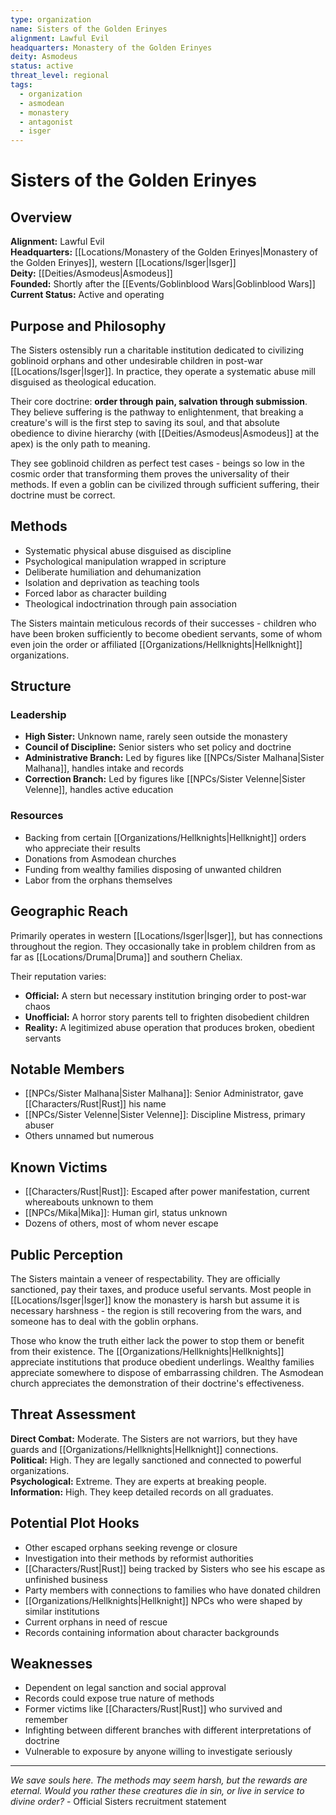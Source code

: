 ```yaml
---
type: organization
name: Sisters of the Golden Erinyes
alignment: Lawful Evil
headquarters: Monastery of the Golden Erinyes
deity: Asmodeus
status: active
threat_level: regional
tags:
  - organization
  - asmodean
  - monastery
  - antagonist
  - isger
---
```


# Sisters of the Golden Erinyes

## Overview
**Alignment:** Lawful Evil  
**Headquarters:** [[Locations/Monastery of the Golden Erinyes|Monastery of the Golden Erinyes]], western [[Locations/Isger|Isger]]  
**Deity:** [[Deities/Asmodeus|Asmodeus]]  
**Founded:** Shortly after the [[Events/Goblinblood Wars|Goblinblood Wars]]  
**Current Status:** Active and operating

## Purpose and Philosophy
The Sisters ostensibly run a charitable institution dedicated to civilizing goblinoid orphans and other undesirable children in post-war [[Locations/Isger|Isger]]. In practice, they operate a systematic abuse mill disguised as theological education.

Their core doctrine: **order through pain, salvation through submission**. They believe suffering is the pathway to enlightenment, that breaking a creature's will is the first step to saving its soul, and that absolute obedience to divine hierarchy (with [[Deities/Asmodeus|Asmodeus]] at the apex) is the only path to meaning.

They see goblinoid children as perfect test cases - beings so low in the cosmic order that transforming them proves the universality of their methods. If even a goblin can be civilized through sufficient suffering, their doctrine must be correct.

## Methods
- Systematic physical abuse disguised as discipline
- Psychological manipulation wrapped in scripture
- Deliberate humiliation and dehumanization
- Isolation and deprivation as teaching tools
- Forced labor as character building
- Theological indoctrination through pain association

The Sisters maintain meticulous records of their successes - children who have been broken sufficiently to become obedient servants, some of whom even join the order or affiliated [[Organizations/Hellknights|Hellknight]] organizations.

## Structure

### Leadership
- **High Sister:** Unknown name, rarely seen outside the monastery
- **Council of Discipline:** Senior sisters who set policy and doctrine
- **Administrative Branch:** Led by figures like [[NPCs/Sister Malhana|Sister Malhana]], handles intake and records
- **Correction Branch:** Led by figures like [[NPCs/Sister Velenne|Sister Velenne]], handles active education

### Resources
- Backing from certain [[Organizations/Hellknights|Hellknight]] orders who appreciate their results
- Donations from Asmodean churches
- Funding from wealthy families disposing of unwanted children
- Labor from the orphans themselves

## Geographic Reach
Primarily operates in western [[Locations/Isger|Isger]], but has connections throughout the region. They occasionally take in problem children from as far as [[Locations/Druma|Druma]] and southern Cheliax.

Their reputation varies:
- **Official:** A stern but necessary institution bringing order to post-war chaos
- **Unofficial:** A horror story parents tell to frighten disobedient children
- **Reality:** A legitimized abuse operation that produces broken, obedient servants

## Notable Members
- [[NPCs/Sister Malhana|Sister Malhana]]: Senior Administrator, gave [[Characters/Rust|Rust]] his name
- [[NPCs/Sister Velenne|Sister Velenne]]: Discipline Mistress, primary abuser
- Others unnamed but numerous

## Known Victims
- [[Characters/Rust|Rust]]: Escaped after power manifestation, current whereabouts unknown to them
- [[NPCs/Mika|Mika]]: Human girl, status unknown
- Dozens of others, most of whom never escape

## Public Perception
The Sisters maintain a veneer of respectability. They are officially sanctioned, pay their taxes, and produce useful servants. Most people in [[Locations/Isger|Isger]] know the monastery is harsh but assume it is necessary harshness - the region is still recovering from the wars, and someone has to deal with the goblin orphans.

Those who know the truth either lack the power to stop them or benefit from their existence. The [[Organizations/Hellknights|Hellknights]] appreciate institutions that produce obedient underlings. Wealthy families appreciate somewhere to dispose of embarrassing children. The Asmodean church appreciates the demonstration of their doctrine's effectiveness.

## Threat Assessment
**Direct Combat:** Moderate. The Sisters are not warriors, but they have guards and [[Organizations/Hellknights|Hellknight]] connections.  
**Political:** High. They are legally sanctioned and connected to powerful organizations.  
**Psychological:** Extreme. They are experts at breaking people.  
**Information:** High. They keep detailed records on all graduates.

## Potential Plot Hooks
- Other escaped orphans seeking revenge or closure
- Investigation into their methods by reformist authorities
- [[Characters/Rust|Rust]] being tracked by Sisters who see his escape as unfinished business
- Party members with connections to families who have donated children
- [[Organizations/Hellknights|Hellknight]] NPCs who were shaped by similar institutions
- Current orphans in need of rescue
- Records containing information about character backgrounds

## Weaknesses
- Dependent on legal sanction and social approval
- Records could expose true nature of methods
- Former victims like [[Characters/Rust|Rust]] who survived and remember
- Infighting between different branches with different interpretations of doctrine
- Vulnerable to exposure by anyone willing to investigate seriously

---
*We save souls here. The methods may seem harsh, but the rewards are eternal. Would you rather these creatures die in sin, or live in service to divine order?* - Official Sisters recruitment statement
